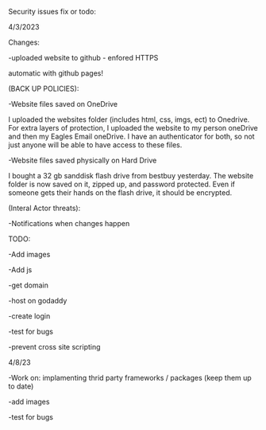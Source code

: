 Security issues fix or todo:

4/3/2023

Changes:

-uploaded website to github - enfored HTTPS

automatic with github pages!

(BACK UP POLICIES):

-Website files saved on OneDrive

I uploaded the websites folder (includes html, css, imgs, ect) to Onedrive. For extra layers of protection,
I uploaded the website to my person oneDrive and then my Eagles Email oneDrive. I have an authenticator for both,
so not just anyone will be able to have access to these files. 

-Website files saved physically on Hard Drive

I bought a 32 gb sanddisk flash drive from bestbuy yesterday. The website folder is now saved on it, zipped up, and password protected.
Even if someone gets their hands on the flash drive, it should be encrypted. 

(Interal Actor threats):

-Notifications when changes happen

TODO:

-Add images

-Add js

-get domain

-host on godaddy

-create login

-test for bugs

-prevent cross site scripting

4/8/23

-Work on: implamenting thrid party frameworks / packages (keep them up to date) 

-add images 

-test for bugs
